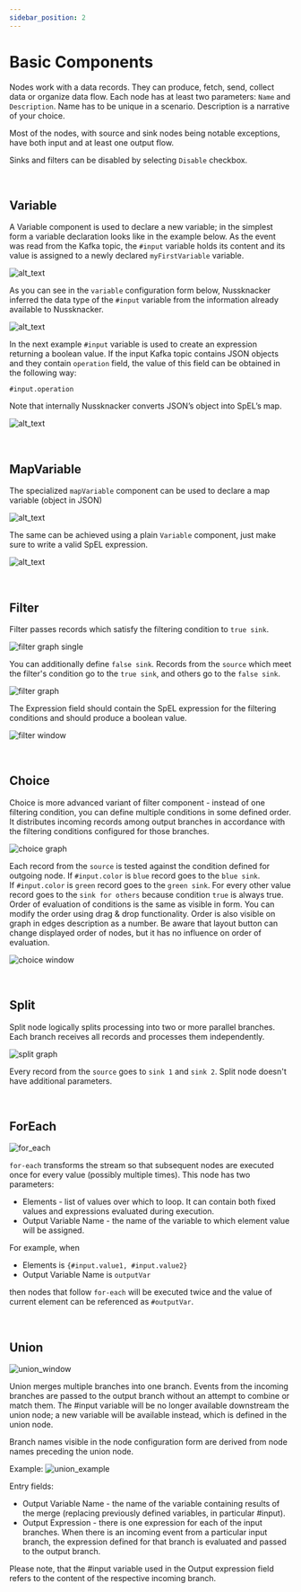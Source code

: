 ```yaml
---
sidebar_position: 2
---
```


# Basic Components

Nodes work with a data records. They can produce, fetch, send, collect data or organize data flow. Each node has at least two parameters: `Name` and `Description`. Name has to be unique in a scenario. Description is a narrative of your choice.

Most of the nodes, with source and sink nodes being notable exceptions, have both input and at least one output flow.

Sinks and filters can be disabled by selecting `Disable` checkbox.

&nbsp;
## Variable

A Variable component is used to declare a new variable; in the simplest form a variable declaration looks like in the example  below. As the event was read from the Kafka topic, the `#input` variable holds its content and  its value is assigned to a newly declared `myFirstVariable` variable.

![alt_text](../autoImageChangeDocs/Auto_Image_Change_Docs_-_basic_components_-_variable0.png   "Scenario with variable declaration")


As you can see in the `variable` configuration form below, Nussknacker inferred the data type of the `#input` variable from the information already available to Nussknacker.

![alt_text](../autoImageChangeDocs/Auto_Image_Change_Docs_-_basic_components_-_variable1.png "Variable declaration form")


In the next example `#input` variable is used to create an expression returning a boolean value. If the input Kafka topic contains JSON objects and they contain `operation` field, the value of this field can be obtained in the following way:


`#input.operation`

Note that internally Nussknacker converts JSON’s object into SpEL’s map.



![alt_text](../autoImageChangeDocs/Auto_Image_Change_Docs_-_basic_components_-_variable2.png "image_tooltip")

&nbsp;
## MapVariable

The specialized `mapVariable` component can be used to declare a map variable (object in JSON)


![alt_text](../autoImageChangeDocs/Auto_Image_Change_Docs_-_basic_components_-_mapmariable0.png "mapVariable form")


The same can be achieved using a plain `Variable` component, just make sure to write a valid SpEL expression.


![alt_text](../autoImageChangeDocs/Auto_Image_Change_Docs_-_basic_components_-_mapmariable1.png "mapVariable declaration using a plan Variable component")

&nbsp;
## Filter

Filter passes records which satisfy the filtering condition to `true sink`.

![filter graph single](../autoImageChangeDocs/Auto_Image_Change_Docs_-_basic_components_-_filter0.png)

You can additionally define `false sink`. Records from the `source` which meet the filter's condition go to the `true sink`, and others go to the `false sink`.

![filter graph](../autoImageChangeDocs/Auto_Image_Change_Docs_-_basic_components_-_filter1.png)

The Expression field should contain the SpEL expression for the filtering conditions and should produce a boolean value.

![filter window](../autoImageChangeDocs/Auto_Image_Change_Docs_-_basic_components_-_filter2.png)

&nbsp;
## Choice

Choice is more advanced variant of filter component - instead of one filtering condition, you can define multiple conditions in some defined order.
It distributes incoming records among output branches in accordance with the filtering conditions configured for those branches.

![choice graph](../autoImageChangeDocs/Auto_Image_Change_Docs_-_basic_components_-_choice0.png)

Each record from the `source` is tested against the condition defined for outgoing node. If `#input.color` is `blue` record goes to the `blue sink`.  
If `#input.color` is `green` record goes to the `green sink`. For every other value record goes to the `sink for others` because condition `true` is always true.
Order of evaluation of conditions is the same as visible in form. You can modify the order using drag & drop functionality.
Order is also visible on graph in edges description as a number. Be aware that layout button can change displayed order of nodes, but it has no influence on order of evaluation.

![choice window](../autoImageChangeDocs/Auto_Image_Change_Docs_-_basic_components_-_choice1.png)

&nbsp;
## Split

Split node logically splits processing into two or more parallel branches. Each branch receives all records and processes them independently.

![split graph](../autoImageChangeDocs/Auto_Image_Change_Docs_-_basic_components_-_split0.png)

Every record from the `source` goes to `sink 1` and `sink 2`. Split node doesn't have additional parameters.

&nbsp;
## ForEach

![for_each](../autoImageChangeDocs/Auto_Image_Change_Docs_-_basic_components_-_foreach0.png)

`for-each` transforms the stream so that subsequent nodes are executed once for every value (possibly multiple times).
This node has two parameters:
- Elements - list of values over which to loop. It can contain both fixed values and expressions evaluated during execution.
- Output Variable Name - the name of the variable to which element value will be assigned.

For example, when
- Elements is `{#input.value1, #input.value2}`
- Output Variable Name is `outputVar`

then nodes that follow `for-each` will be executed twice and the value of current element can be referenced as `#outputVar`.

&nbsp;
## Union

![union_window](../autoImageChangeDocs/Auto_Image_Change_Docs_-_basic_components_-_union0.png)

Union merges multiple branches into one branch. Events from the incoming branches are passed to the output branch without an attempt to combine or match them.
The #input variable will be no longer available downstream the union node; a new variable will be available instead, which is defined in the union node.


Branch names visible in the node configuration form are derived from node names preceding the union node.

Example:
![union_example](../autoImageChangeDocs/Auto_Image_Change_Docs_-_basic_components_-_union1.png)

Entry fields:
- Output Variable Name - the name of the variable containing results of the merge (replacing previously defined variables, in particular #input).
- Output Expression - there is one expression for each of the input branches. When there is an incoming event from a particular input branch, the expression defined for that branch is evaluated and passed to the output branch.

Please note, that the #input variable used in the Output expression field refers to the content of the respective incoming branch.

